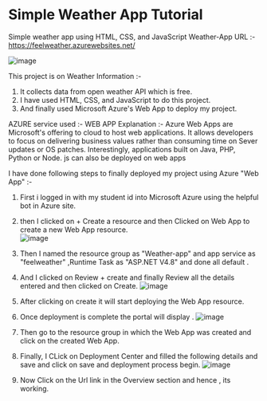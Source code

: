 # Simple Weather App Tutorial

Simple weather app using HTML, CSS, and JavaScript
Weather-App URL :- https://feelweather.azurewebsites.net/

![image](https://user-images.githubusercontent.com/89216667/154105738-21d1043d-6b59-420f-b009-c5ddafad7bcb.png)



This project is on Weather Information :-
1) It collects data from open weather API which is free.
2) I have used  HTML, CSS, and JavaScript to do this project.
3) And finally used Microsoft Azure's Web App to deploy my project.



AZURE service used :- WEB APP
Explanation :- Azure Web Apps are Microsoft's offering to cloud to host web applications. It allows developers to focus on delivering business values rather than consuming time on Sever updates or OS patches. Interestingly, applications built on Java, PHP, Python or Node. js can also be deployed on web apps

I have done following  steps to finally deployed my project using Azure "Web App" :-

1) First i logged in with my student id into Microsoft Azure using the helpful bot in Azure site.
2) then I clicked on + Create a resource and then Clicked on Web App to create a new Web App resource.    
![image](https://user-images.githubusercontent.com/89216667/154102023-e8fc5d45-d3d9-4fe6-9fd3-c30d2fbf3582.png)

3) Then I named the resource group as "Weather-app" and  app service as "feelweather" ,Runtime Task as "ASP.NET V4.8" and done all default .

4) And I clicked on Review + create and finally Review all the details entered and then clicked on Create. ![image](https://user-images.githubusercontent.com/89216667/154102139-39123af1-0f2f-433c-a75c-1cc705edee85.png)

5) After clicking on create it will start deploying the Web App resource.
6) Once deployment is complete the portal will display . ![image](https://user-images.githubusercontent.com/89216667/154102534-f0144417-6367-4f72-ac8a-b60d6b35ed10.png)

7) Then go to the resource group in which the Web App was created and click on the created Web App.
8) Finally, I CLick on Deployment Center and filled the following details and save and click on save and deployment process begin.
![image](https://user-images.githubusercontent.com/89216667/154103146-77fa1d0b-9d34-4d2a-b2d1-b642077f18ef.png)


9) Now Click on the Url link in the Overview section and hence , its working.


